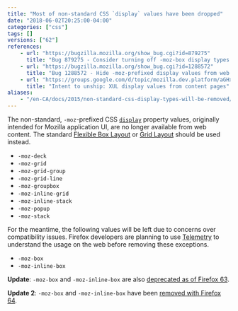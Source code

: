 ```yaml
---
title: "Most of non-standard CSS `display` values have been dropped"
date: "2018-06-02T20:25:00-04:00"
categories: ["css"]
tags: []
versions: ["62"]
references:
    - url: "https://bugzilla.mozilla.org/show_bug.cgi?id=879275"
      title: "Bug 879275 - Consider turning off -moz-box display types in untrusted stylesheets"
    - url: "https://bugzilla.mozilla.org/show_bug.cgi?id=1288572"
      title: "Bug 1288572 - Hide -moz-prefixed display values from web content"
    - url: "https://groups.google.com/d/topic/mozilla.dev.platform/aGHxNYK3Y5Y/discussion"
      title: "Intent to unship: XUL display values from content pages"
aliases:
    - "/en-CA/docs/2015/non-standard-css-display-types-will-be-removed/"
---
```

The non-standard, `-moz`-prefixed CSS [`display`](https://developer.mozilla.org/docs/Web/CSS/display) property values, originally intended for Mozilla application UI, are no longer available from web content. The standard [Flexible Box Layout](https://developer.mozilla.org/docs/Web/CSS/CSS_Flexible_Box_Layout) or [Grid Layout](https://developer.mozilla.org/docs/Web/CSS/CSS_Grid_Layout) should be used instead.

* `-moz-deck`
* `-moz-grid`
* `-moz-grid-group`
* `-moz-grid-line`
* `-moz-groupbox`
* `-moz-inline-grid`
* `-moz-inline-stack`
* `-moz-popup`
* `-moz-stack`

For the meantime, the following values will be left due to concerns over compatibility issues. Firefox developers are planning to use [Telemetry](https://telemetry.mozilla.org/) to understand the usage on the web before removing these exceptions.

* `-moz-box`
* `-moz-inline-box`

**Update**: `-moz-box` and `-moz-inline-box` are also [deprecated as of Firefox 63](https://www.fxsitecompat.dev/en-CA/docs/2018/display-moz-box-and-display-moz-inline-box-have-been-deprecated/).

**Update 2**: `-moz-box` and `-moz-inline-box` have been [removed with Firefox 64](https://www.fxsitecompat.dev/en-CA/docs/2018/display-moz-box-and-moz-tree-pseudo-elements-have-been-removed/).
